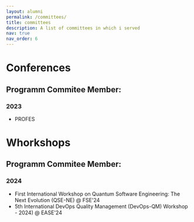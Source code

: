 ```yaml
---
layout: alumni
permalink: /committees/
title: committees
description: A list of committees in which i served
nav: true
nav_order: 6
---
```


# Conferences

## Programm Commitee Member:

### 2023
- PROFES

# Whorkshops

## Programm Commitee Member:

### 2024
- First International Workshop on Quantum Software Engineering: The Next Evolution (QSE-NE) @ FSE'24
- 5th International DevOps Quality Management (DevOps-QM) Workshop - 2024) @ EASE'24

